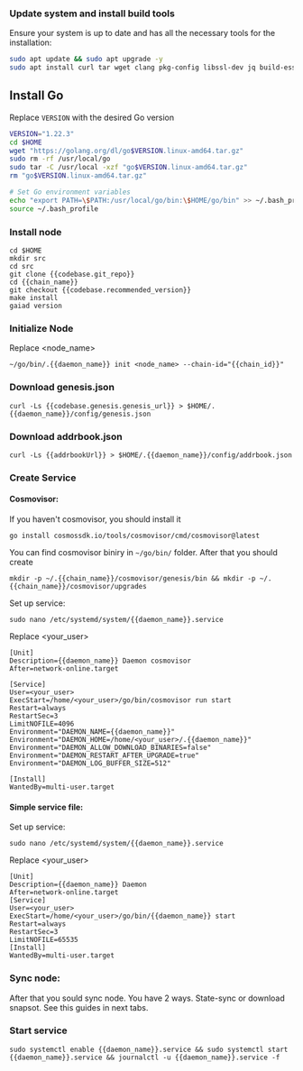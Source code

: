 ### Update system and install build tools
Ensure your system is up to date and has all the necessary tools for the installation:
```bash
sudo apt update && sudo apt upgrade -y
sudo apt install curl tar wget clang pkg-config libssl-dev jq build-essential bsdmainutils git make ncdu gcc git jq chrony liblz4-tool -y
```


## Install Go 
Replace `VERSION` with the desired Go version
```bash
VERSION="1.22.3"
cd $HOME
wget "https://golang.org/dl/go$VERSION.linux-amd64.tar.gz"
sudo rm -rf /usr/local/go
sudo tar -C /usr/local -xzf "go$VERSION.linux-amd64.tar.gz"
rm "go$VERSION.linux-amd64.tar.gz"

# Set Go environment variables
echo "export PATH=\$PATH:/usr/local/go/bin:\$HOME/go/bin" >> ~/.bash_profile
source ~/.bash_profile
```


### Install node

```
cd $HOME
mkdir src
cd src
git clone {{codebase.git_repo}}
cd {{chain_name}}
git checkout {{codebase.recommended_version}}
make install
gaiad version
```

### Initialize Node

Replace <node_name>

```
~/go/bin/.{{daemon_name}} init <node_name> --chain-id="{{chain_id}}"
```

### Download genesis.json

```
curl -Ls {{codebase.genesis.genesis_url}} > $HOME/.{{daemon_name}}/config/genesis.json
```

### Download addrbook.json

```
curl -Ls {{addrbookUrl}} > $HOME/.{{daemon_name}}/config/addrbook.json
```

### Create Service

#### Cosmovisor:

If you haven't cosmovisor, you should install it

```
go install cosmossdk.io/tools/cosmovisor/cmd/cosmovisor@latest
```

You can find cosmovisor biniry in `~/go/bin/` folder. After that you should create

```
mkdir -p ~/.{{chain_name}}/cosmovisor/genesis/bin && mkdir -p ~/.{{chain_name}}/cosmovisor/upgrades
```

Set up service:

```
sudo nano /etc/systemd/system/{{daemon_name}}.service
```

Replace <your_user>

```
[Unit]
Description={{daemon_name}} Daemon cosmovisor
After=network-online.target

[Service]
User=<your_user>
ExecStart=/home/<your_user>/go/bin/cosmovisor run start
Restart=always
RestartSec=3
LimitNOFILE=4096
Environment="DAEMON_NAME={{daemon_name}}"
Environment="DAEMON_HOME=/home/<your_user>/.{{daemon_name}}"
Environment="DAEMON_ALLOW_DOWNLOAD_BINARIES=false"
Environment="DAEMON_RESTART_AFTER_UPGRADE=true"
Environment="DAEMON_LOG_BUFFER_SIZE=512"

[Install]
WantedBy=multi-user.target
```

#### Simple service file:

Set up service:

```
sudo nano /etc/systemd/system/{{daemon_name}}.service
```

Replace <your_user>

```
[Unit]
Description={{daemon_name}} Daemon
After=network-online.target
[Service]
User=<your_user>
ExecStart=/home/<your_user>/go/bin/{{daemon_name}} start
Restart=always
RestartSec=3
LimitNOFILE=65535
[Install]
WantedBy=multi-user.target
```

### Sync node:

After that you sould sync node. You have 2 ways. State-sync or download snapsot. See this guides in next tabs.

### Start service

```
sudo systemctl enable {{daemon_name}}.service && sudo systemctl start {{daemon_name}}.service && journalctl -u {{daemon_name}}.service -f
```
